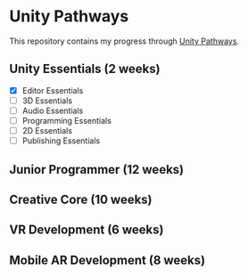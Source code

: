 # Unity Pathways

This repository contains my progress through [Unity Pathways](https://learn.unity.com/pathways).

## Unity Essentials (2 weeks)

- [x] Editor Essentials
- [ ] 3D Essentials
- [ ] Audio Essentials
- [ ] Programming Essentials
- [ ] 2D Essentials
- [ ] Publishing Essentials

## Junior Programmer (12 weeks)

## Creative Core (10 weeks)

## VR Development (6 weeks)

## Mobile AR Development (8 weeks)

